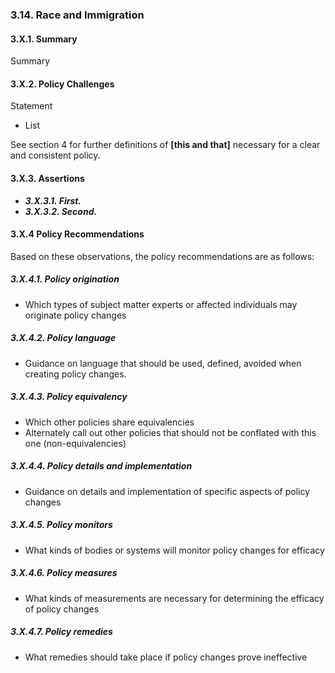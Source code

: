### 3.14.  Race and Immigration

#### 3.X.1.  Summary
Summary

#### 3.X.2.  Policy Challenges
Statement

- List

See section 4 for further definitions of **[this and that]** necessary for a clear and consistent policy.

#### 3.X.3. Assertions 

-  *__3.X.3.1. First.__*
-  *__3.X.3.2. Second.__*

#### 3.X.4  Policy Recommendations
Based on these observations, the policy recommendations are as follows:

##### 3.X.4.1. Policy origination
- Which types of subject matter experts or affected individuals may originate policy changes

##### 3.X.4.2. Policy language
- Guidance on language that should be used, defined, avoided when creating policy changes.

##### 3.X.4.3. Policy equivalency
- Which other policies share equivalencies
- Alternately call out other policies that should not be conflated with this one (non-equivalencies)

##### 3.X.4.4. Policy details and implementation
- Guidance on details and implementation of specific aspects of policy changes

##### 3.X.4.5. Policy monitors 
- What kinds of bodies or systems will monitor policy changes for efficacy

##### 3.X.4.6. Policy measures
- What kinds of measurements are necessary for determining the efficacy of policy changes

##### 3.X.4.7. Policy remedies
- What remedies should take place if policy changes prove ineffective 

